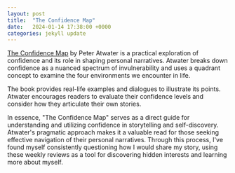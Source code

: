 ```yaml
---
layout: post
title:  "The Confidence Map"
date:   2024-01-14 17:38:00 +0000
categories: jekyll update
---
```


[The Confidence Map][Confidence-Map] by Peter Atwater is a practical exploration of confidence and its role in shaping personal narratives. Atwater breaks down confidence as a nuanced spectrum of invulnerability and uses a quadrant concept to examine the four environments we encounter in life.

The book provides real-life examples and dialogues to illustrate its points. Atwater encourages readers to evaluate their confidence levels and consider how they articulate their own stories. 

In essence, "The Confidence Map" serves as a direct guide for understanding and utilizing confidence in storytelling and self-discovery. Atwater's pragmatic approach makes it a valuable read for those seeking effective navigation of their personal narratives. Through this process, I've found myself consistently questioning how I would share my story, using these weekly reviews as a tool for discovering hidden interests and learning more about myself.

[Confidence-Map]: https://peteratwater.com/the-confidence-map-2/
